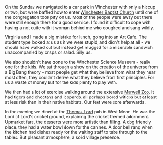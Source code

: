 On the Sunday we navigated to a car park in Winchester with only a hiccup or two, but were baffled
how to enter [Winchester Baptist Church](http://winbap.org.uk/) until one of the congregation took pity on us. Most of the
people were away but there were still enough there for a good service. I found it difficult to cope
with having a not quite with it woman behind me who coughed and sang wildly.

Virginia and I made a big mistake for lunch, going into an Art Cafe. The student type looked at us
as if we were stupid, and didn't help at all - we should have walked out but instead got mugged for a
miserable sandwich unaccompanied by crisps or salad. Silly us.

We also shouldn't have gone to the [Winchester Science Museum](https://www.winchestersciencecentre.org/) - really one for the kids. We sat through
a show on the creation of the universe from a Big Bang theory - most people get what they believe
from what they hear most often, they couldn't derive what they believe from first principles. For us
a waste of money but for the kids plenty to play with.

We then had a lot of exercise walking around the extensive [Marwell Zoo](https://www.marwell.org.uk/zoo/). It had tigers and cheetahs
and leopards, all perhaps bored witless but at least at less risk than in their native habitats. Our
feet were sore afterwards.

In the evening we dined at the [Thomas Lord](https://www.thethomaslord.co.uk/) pub in West Meon.
He was the Lord of Lord's cricket ground, explaining the cricket themed adornment.
Upmarket fare, the desserts were more artistic than filling. A dog friendly place,
they had a water bowl down for the canines. A door bell rang when the kitchen had dishes
ready for the waiting staff to take through to the tables. But pleasant atmosphere, a
solid village presence.
